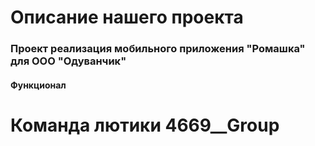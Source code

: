# Описание нашего проекта
### Проект реализация мобильного приложения "Ромашка" для ООО "Одуванчик"
#### Функционал


# Команда лютики 4669__Group
